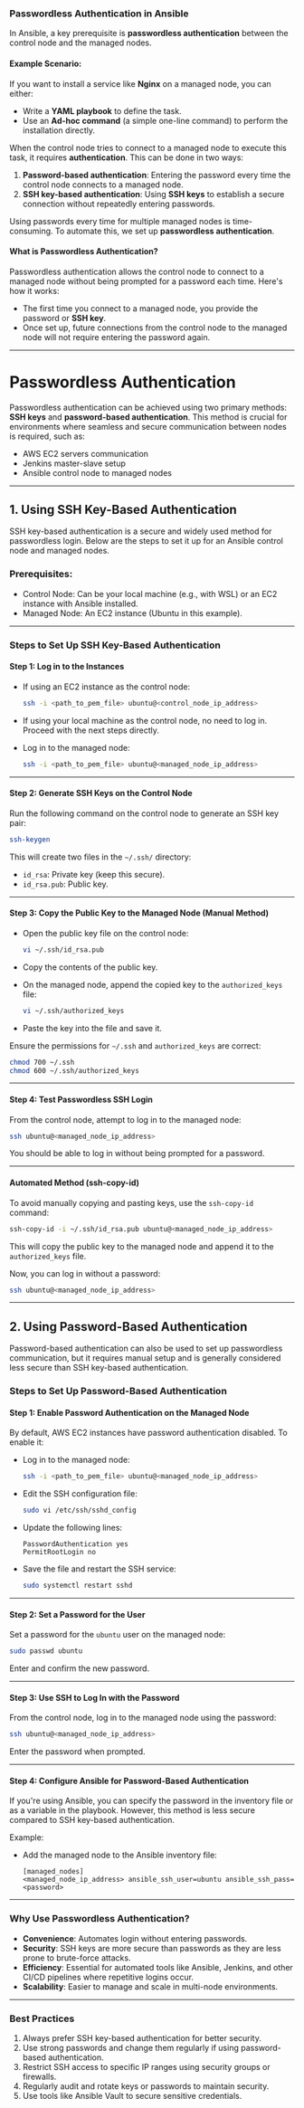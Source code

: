 ### Passwordless Authentication in Ansible

In Ansible, a key prerequisite is **passwordless authentication** between the control node and the managed nodes. 

#### Example Scenario:

If you want to install a service like **Nginx** on a managed node, you can either:
- Write a **YAML playbook** to define the task.
- Use an **Ad-hoc command** (a simple one-line command) to perform the installation directly.

When the control node tries to connect to a managed node to execute this task, it requires **authentication**. This can be done in two ways:
1. **Password-based authentication**: Entering the password every time the control node connects to a managed node.
2. **SSH key-based authentication**: Using **SSH keys** to establish a secure connection without repeatedly entering passwords.

Using passwords every time for multiple managed nodes is time-consuming. To automate this, we set up **passwordless authentication**.

#### What is Passwordless Authentication?

Passwordless authentication allows the control node to connect to a managed node without being prompted for a password each time. Here's how it works:
- The first time you connect to a managed node, you provide the password or **SSH key**.
- Once set up, future connections from the control node to the managed node will not require entering the password again.

---

# Passwordless Authentication

Passwordless authentication can be achieved using two primary methods: **SSH keys** and **password-based authentication**. This method is crucial for environments where seamless and secure communication between nodes is required, such as:

- AWS EC2 servers communication
- Jenkins master-slave setup
- Ansible control node to managed nodes

---

## **1. Using SSH Key-Based Authentication**
SSH key-based authentication is a secure and widely used method for passwordless login. Below are the steps to set it up for an Ansible control node and managed nodes.

### Prerequisites:
- Control Node: Can be your local machine (e.g., with WSL) or an EC2 instance with Ansible installed.
- Managed Node: An EC2 instance (Ubuntu in this example).

---
### **Steps to Set Up SSH Key-Based Authentication**

#### Step 1: Log in to the Instances
- If using an EC2 instance as the control node:
  ```bash
  ssh -i <path_to_pem_file> ubuntu@<control_node_ip_address>
  ```
- If using your local machine as the control node, no need to log in. Proceed with the next steps directly.

- Log in to the managed node:
  ```bash
  ssh -i <path_to_pem_file> ubuntu@<managed_node_ip_address>
  ```

---
#### Step 2: Generate SSH Keys on the Control Node
Run the following command on the control node to generate an SSH key pair:
```bash
ssh-keygen
```
This will create two files in the `~/.ssh/` directory:
- `id_rsa`: Private key (keep this secure).
- `id_rsa.pub`: Public key.

---
#### Step 3: Copy the Public Key to the Managed Node (Manual Method)
- Open the public key file on the control node:
  ```bash
  vi ~/.ssh/id_rsa.pub
  ```
- Copy the contents of the public key.

- On the managed node, append the copied key to the `authorized_keys` file:
  ```bash
  vi ~/.ssh/authorized_keys
  ```
- Paste the key into the file and save it.

Ensure the permissions for `~/.ssh` and `authorized_keys` are correct:
```bash
chmod 700 ~/.ssh
chmod 600 ~/.ssh/authorized_keys
```

---
#### Step 4: Test Passwordless SSH Login
From the control node, attempt to log in to the managed node:
```bash
ssh ubuntu@<managed_node_ip_address>
```
You should be able to log in without being prompted for a password.

---
#### **Automated Method (ssh-copy-id)**
To avoid manually copying and pasting keys, use the `ssh-copy-id` command:
```bash
ssh-copy-id -i ~/.ssh/id_rsa.pub ubuntu@<managed_node_ip_address>
```
This will copy the public key to the managed node and append it to the `authorized_keys` file.

Now, you can log in without a password:
```bash
ssh ubuntu@<managed_node_ip_address>
```

---

## **2. Using Password-Based Authentication**
Password-based authentication can also be used to set up passwordless communication, but it requires manual setup and is generally considered less secure than SSH key-based authentication.

### **Steps to Set Up Password-Based Authentication**

#### Step 1: Enable Password Authentication on the Managed Node
By default, AWS EC2 instances have password authentication disabled. To enable it:
- Log in to the managed node:
  ```bash
  ssh -i <path_to_pem_file> ubuntu@<managed_node_ip_address>
  ```
- Edit the SSH configuration file:
  ```bash
  sudo vi /etc/ssh/sshd_config
  ```
- Update the following lines:
  ```
  PasswordAuthentication yes
  PermitRootLogin no
  ```
- Save the file and restart the SSH service:
  ```bash
  sudo systemctl restart sshd
  ```

---
#### Step 2: Set a Password for the User
Set a password for the `ubuntu` user on the managed node:
```bash
sudo passwd ubuntu
```
Enter and confirm the new password.

---
#### Step 3: Use SSH to Log In with the Password
From the control node, log in to the managed node using the password:
```bash
ssh ubuntu@<managed_node_ip_address>
```
Enter the password when prompted.

---
#### Step 4: Configure Ansible for Password-Based Authentication
If you're using Ansible, you can specify the password in the inventory file or as a variable in the playbook. However, this method is less secure compared to SSH key-based authentication.

Example:
- Add the managed node to the Ansible inventory file:
  ```
  [managed_nodes]
  <managed_node_ip_address> ansible_ssh_user=ubuntu ansible_ssh_pass=<password>
  ```

---

### **Why Use Passwordless Authentication?**
- **Convenience**: Automates login without entering passwords.
- **Security**: SSH keys are more secure than passwords as they are less prone to brute-force attacks.
- **Efficiency**: Essential for automated tools like Ansible, Jenkins, and other CI/CD pipelines where repetitive logins occur.
- **Scalability**: Easier to manage and scale in multi-node environments.

---

### **Best Practices**
1. Always prefer SSH key-based authentication for better security.
2. Use strong passwords and change them regularly if using password-based authentication.
3. Restrict SSH access to specific IP ranges using security groups or firewalls.
4. Regularly audit and rotate keys or passwords to maintain security.
5. Use tools like Ansible Vault to secure sensitive credentials.


